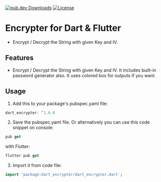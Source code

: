 [![pub.dev Downloads](https://img.shields.io/pub/v/dart_encrypter)](https://pub.dev/packages/dart_encrypter)
[![License](https://img.shields.io/github/license/berkbb/dart_encrypter?color=important)](https://pub.dev/packages/dart_encrypter)


# Encrypter for Dart & Flutter

* Encrypt / Decrypt the String with given Key and IV.

## Features

* Encrypt / Decrypt the String with given Key and IV. It includes built-in password generator also. It uses colored box for outputs if you want.


## Usage
 
1. Add this to your package's pubspec.yaml file:

```dart
dart_encrypter: ^1.0.0
```

2. Save the pubspec.yaml file. Or alternatively you can use this code snippet on console:

```dart
pub get
```

with Flutter:

```dart
flutter pub get
```

3. Import it from code file:

```dart
import 'package:dart_encrypter/dart_encrypter.dart';
```




